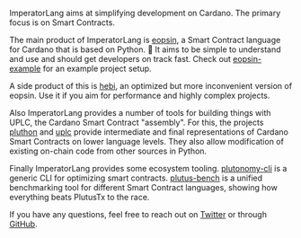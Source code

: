  
ImperatorLang aims at simplifying development on Cardano.
The primary focus is on Smart Contracts.


The main product of ImperatorLang is [eopsin](https://github.com/ImperatorLang/eopsin), 
a Smart Contract language for Cardano that is based on Python. 🐍
It aims to be simple to understand and use and should get developers on track fast.
Check out [eopsin-example](https://github.com/ImperatorLang/eopsin-example) for an example project setup. 

A side product of this is [hebi](https://github.com/ImperatorLang/hebi), an optimized but more inconvenient version
of eopsin. Use it if you aim for performance and highly complex projects.

Also ImperatorLang provides a number of tools for building things with UPLC, the Cardano Smart Contract "assembly".
For this, the projects [pluthon](https://github.com/ImperatorLang/pluthon) and [uplc](https://github.com/ImperatorLang/uplc)
provide intermediate and final representations of Cardano Smart Contracts on lower language levels.
They also allow modification of existing on-chain code from other sources in Python.

Finally ImperatorLang provides some ecosystem tooling. [plutonomy-cli](https://github.com/ImperatorLang/plutonomy-cli)
is a generic CLI for optimizing smart contracts.
[plutus-bench](https://github.com/ImperatorLang/plutus-bench) is a unified benchmarking tool for different Smart Contract languages,
showing how everything beats PlutusTx to the race.

If you have any questions, feel free to reach out on [Twitter](https://twitter.com/ImperatorLang) or through [GitHub](https://github.com/ImperatorLang/eopsin/discussions).
